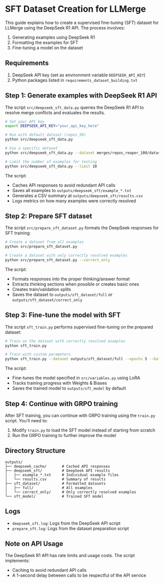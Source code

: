 # SFT Dataset Creation for LLMerge

This guide explains how to create a supervised fine-tuning (SFT) dataset for LLMerge using the DeepSeek R1 API. The process involves:

1. Generating examples using DeepSeek R1
2. Formatting the examples for SFT
3. Fine-tuning a model on the dataset

## Requirements

1. DeepSeek API key (set as environment variable `DEEPSEEK_API_KEY`)
2. Python packages listed in `requirements_dataset_building.txt`

## Step 1: Generate examples with DeepSeek R1 API

The script `src/deepseek_sft_data.py` queries the DeepSeek R1 API to resolve merge conflicts and evaluates the results.

```bash
# Set your API key
export DEEPSEEK_API_KEY="your_api_key_here"

# Run with default dataset (repos_50)
python src/deepseek_sft_data.py

# Use a specific dataset
python src/deepseek_sft_data.py --dataset merges/repos_reaper_100/dataset

# Limit the number of examples for testing
python src/deepseek_sft_data.py --limit 10
```

The script:
- Caches API responses to avoid redundant API calls
- Saves all examples to `outputs/deepseek_sft/example_*.txt`
- Generates a CSV summary at `outputs/deepseek_sft/results.csv`
- Logs metrics on how many examples were correctly resolved

## Step 2: Prepare SFT dataset

The script `src/prepare_sft_dataset.py` formats the DeepSeek responses for SFT training:

```bash
# Create a dataset from all examples
python src/prepare_sft_dataset.py

# Create a dataset with only correctly resolved examples
python src/prepare_sft_dataset.py --correct_only
```

The script:
- Formats responses into the proper thinking/answer format
- Extracts thinking sections when possible or creates basic ones
- Creates train/validation splits
- Saves the dataset to `outputs/sft_dataset/full` or `outputs/sft_dataset/correct_only`

## Step 3: Fine-tune the model with SFT

The script `sft_train.py` performs supervised fine-tuning on the prepared dataset:

```bash
# Train on the dataset with correctly resolved examples
python sft_train.py

# Train with custom parameters
python sft_train.py --dataset outputs/sft_dataset/full --epochs 5 --batch_size 2
```

The script:
- Fine-tunes the model specified in `src/variables.py` using LoRA
- Tracks training progress with Weights & Biases
- Saves the trained model to `outputs/sft_model` by default

## Step 4: Continue with GRPO training

After SFT training, you can continue with GRPO training using the `train.py` script. You'll need to:

1. Modify `train.py` to load the SFT model instead of starting from scratch
2. Run the GRPO training to further improve the model

## Directory Structure

```
outputs/
├── deepseek_cache/       # Cached API responses
├── deepseek_sft/         # DeepSeek API results
│   ├── example_*.txt     # Individual example files
│   └── results.csv       # Summary of results
├── sft_dataset/          # Formatted datasets
│   ├── full/             # All examples
│   └── correct_only/     # Only correctly resolved examples
└── sft_model/            # Trained SFT model
```

## Logs

- `deepseek_sft.log`: Logs from the DeepSeek API script
- `prepare_sft.log`: Logs from the dataset preparation script

## Note on API Usage

The DeepSeek R1 API has rate limits and usage costs. The script implements:
- Caching to avoid redundant API calls
- A 1-second delay between calls to be respectful of the API service

